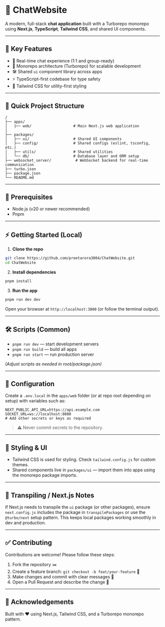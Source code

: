 # 🚀 ChatWebsite

A modern, full-stack **chat application** built with a Turborepo monorepo using **Next.js**, **TypeScript**, **Tailwind CSS**, and shared UI components.

---

## 🌟 Key Features

* 🔁 Real-time chat experience (1:1 and group-ready)
* 🧩 Monorepo architecture (Turborepo) for scalable development
* 🛠️ Shared `ui` component library across apps
* ⚡ TypeScript-first codebase for type safety
* 🎨 Tailwind CSS for utility-first styling

---

## 📂 Quick Project Structure

```
/
├── apps/
│   ├── web/                   # Main Next.js web application
│     
├── packages/
│   ├── ui/                    # Shared UI components
│   ├── config/                # Shared configs (eslint, tsconfig, etc.)
│   ├── utils/                 # Shared utilities
│   └── db/                    # Database layer and ORM setup
├── websocket_server/           # WebSocket backend for real-time communication
├── turbo.json
├── package.json
└── README.md
```

---

## 🧰 Prerequisites

* Node.js (v20 or newer recommended)
* Pnpm

---

## ⚡ Getting Started (Local)

1. **Clone the repo**

```bash
git clone https://github.com/preetarora3004/ChatWebsite.git
cd ChatWebsite
```

2. **Install dependencies**

```bash
pnpm install
```

3. **Run the app**

```bash
pnpm run dev dev
```

Open your browser at `http://localhost:3000` (or follow the terminal output).

---

## 🛠️ Scripts (Common)

* `pnpm run dev` — start development servers
* `pnpm run build` — build all apps
* `pnpm run start` — run production server

*(Adjust scripts as needed in root/package.json)*

---

## 🔧 Configuration

Create a `.env.local` in the `apps/web` folder (or at repo root depending on setup) with variables such as:

```
NEXT_PUBLIC_API_URL=https://api.example.com
SOCKET_URL=ws://localhost:8080
# Add other secrets or keys as required
```

> ⚠️ Never commit secrets to the repository.

---

## 🎨 Styling & UI

* Tailwind CSS is used for styling. Check `tailwind.config.js` for custom themes.
* Shared components live in `packages/ui` — import them into apps using the monorepo package imports.

---

## 🔗 Transpiling / Next.js Notes

If Next.js needs to transpile the `ui` package (or other packages), ensure `next.config.js` includes the package in `transpilePackages` or use the `@turbo/next` setup pattern. This keeps local packages working smoothly in dev and production.

---

## ✅ Contributing

Contributions are welcome! Please follow these steps:

1. Fork the repository ✂️
2. Create a feature branch: `git checkout -b feat/your-feature` 🌿
3. Make changes and commit with clear messages 📝
4. Open a Pull Request and describe the change 💬

---

## 🙏 Acknowledgements

Built with ❤️ using Next.js, Tailwind CSS, and a Turborepo monorepo pattern.

